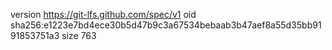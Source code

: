 version https://git-lfs.github.com/spec/v1
oid sha256:e1223e7bd4ece30b5d47b9c3a67534bebaab3b47aef8a55d35bb9191853751a3
size 763
